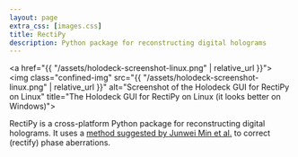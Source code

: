 ```yaml
---
layout: page
extra_css: [images.css]
title: RectiPy
description: Python package for reconstructing digital holograms
---
```


<a href="{{ "/assets/holodeck-screenshot-linux.png" | relative_url }}">
<img class="confined-img"
     src="{{ "/assets/holodeck-screenshot-linux.png" | relative_url }}"
     alt="Screenshot of the Holodeck GUI for RectiPy on Linux"
     title="The Holodeck GUI for RectiPy on Linux (it looks better on Windows)">
</a>

RectiPy is a cross-platform Python package for reconstructing digital holograms.  It uses
a [method suggested by Junwei Min et al.][paper] to correct (rectify) phase aberrations.

[paper]: https://sci-hub.tw/10.1364/OL.42.000227
[GitLab]: https://gitlab.com/meribold/rectipy
